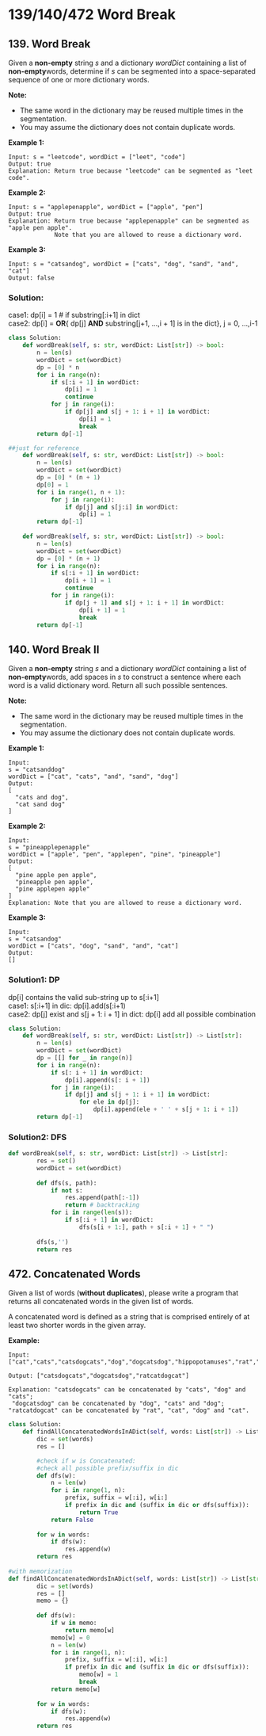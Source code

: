 # 139/140/472 Word Break

## 139. Word Break

Given a **non-empty** string _s_ and a dictionary _wordDict_ containing a list of **non-empty**words, determine if _s_ can be segmented into a space-separated sequence of one or more dictionary words.

**Note:**

* The same word in the dictionary may be reused multiple times in the segmentation.
* You may assume the dictionary does not contain duplicate words.

**Example 1:**

```text
Input: s = "leetcode", wordDict = ["leet", "code"]
Output: true
Explanation: Return true because "leetcode" can be segmented as "leet code".
```

**Example 2:**

```text
Input: s = "applepenapple", wordDict = ["apple", "pen"]
Output: true
Explanation: Return true because "applepenapple" can be segmented as "apple pen apple".
             Note that you are allowed to reuse a dictionary word.
```

**Example 3:**

```text
Input: s = "catsandog", wordDict = ["cats", "dog", "sand", "and", "cat"]
Output: false
```

### Solution:

case1: dp\[i\] = 1 \# if substring\[:i+1\] in dict  
case2: dp\[i\] = **OR**{ dp\[j\] **AND** substring\[j+1, ...,i + 1\] is in the dict}, j = 0, ...,i-1

```python
class Solution:
    def wordBreak(self, s: str, wordDict: List[str]) -> bool:
        n = len(s) 
        wordDict = set(wordDict)
        dp = [0] * n
        for i in range(n):
            if s[:i + 1] in wordDict:
                dp[i] = 1
                continue
            for j in range(i):
                if dp[j] and s[j + 1: i + 1] in wordDict:
                    dp[i] = 1
                    break
        return dp[-1]

##just for reference
    def wordBreak(self, s: str, wordDict: List[str]) -> bool:
        n = len(s) 
        wordDict = set(wordDict)
        dp = [0] * (n + 1)
        dp[0] = 1
        for i in range(1, n + 1):
            for j in range(i):
                if dp[j] and s[j:i] in wordDict:
                    dp[i] = 1
        return dp[-1]
    
    def wordBreak(self, s: str, wordDict: List[str]) -> bool:
        n = len(s) 
        wordDict = set(wordDict)
        dp = [0] * (n + 1)
        for i in range(n):
            if s[:i + 1] in wordDict:
                dp[i + 1] = 1
                continue
            for j in range(i):
                if dp[j + 1] and s[j + 1: i + 1] in wordDict:
                    dp[i + 1] = 1
                    break
        return dp[-1]

```

## 140. Word Break II

Given a **non-empty** string _s_ and a dictionary _wordDict_ containing a list of **non-empty**words, add spaces in _s_ to construct a sentence where each word is a valid dictionary word. Return all such possible sentences.

**Note:**

* The same word in the dictionary may be reused multiple times in the segmentation.
* You may assume the dictionary does not contain duplicate words.

**Example 1:**

```text
Input:
s = "catsanddog"
wordDict = ["cat", "cats", "and", "sand", "dog"]
Output:
[
  "cats and dog",
  "cat sand dog"
]
```

**Example 2:**

```text
Input:
s = "pineapplepenapple"
wordDict = ["apple", "pen", "applepen", "pine", "pineapple"]
Output:
[
  "pine apple pen apple",
  "pineapple pen apple",
  "pine applepen apple"
]
Explanation: Note that you are allowed to reuse a dictionary word.
```

**Example 3:**

```text
Input:
s = "catsandog"
wordDict = ["cats", "dog", "sand", "and", "cat"]
Output:
[]
```

### Solution1: DP

dp\[i\] contains the valid sub-string up to s\[:i+1\]  
case1: s\[:i+1\] in dic: dp\[i\].add\(s\[:i+1\)  
case2: dp\[j\] exist and s\[j + 1: i + 1\] in dict: dp\[i\] add all possible combination

```python
class Solution:
    def wordBreak(self, s: str, wordDict: List[str]) -> List[str]:
        n = len(s) 
        wordDict = set(wordDict)
        dp = [[] for _ in range(n)]
        for i in range(n):
            if s[: i + 1] in wordDict:
                dp[i].append(s[: i + 1])
            for j in range(i):
                if dp[j] and s[j + 1: i + 1] in wordDict:
                    for ele in dp[j]:
                        dp[i].append(ele + ' ' + s[j + 1: i + 1])          
        return dp[-1]
```

### Solution2: DFS

```python
def wordBreak(self, s: str, wordDict: List[str]) -> List[str]:
        res = set()
        wordDict = set(wordDict)
        
        def dfs(s, path): 
            if not s:
                res.append(path[:-1])
                return # backtracking
            for i in range(len(s)):
                if s[:i + 1] in wordDict:
                    dfs(s[i + 1:], path + s[:i + 1] + " ")
    
        dfs(s,'')
        return res
```

## 472. Concatenated Words

Given a list of words \(**without duplicates**\), please write a program that returns all concatenated words in the given list of words.

A concatenated word is defined as a string that is comprised entirely of at least two shorter words in the given array.

**Example:**  


```text
Input: ["cat","cats","catsdogcats","dog","dogcatsdog","hippopotamuses","rat","ratcatdogcat"]

Output: ["catsdogcats","dogcatsdog","ratcatdogcat"]

Explanation: "catsdogcats" can be concatenated by "cats", "dog" and "cats"; 
 "dogcatsdog" can be concatenated by "dog", "cats" and "dog"; 
"ratcatdogcat" can be concatenated by "rat", "cat", "dog" and "cat".
```

```python
class Solution:
    def findAllConcatenatedWordsInADict(self, words: List[str]) -> List[str]:
        dic = set(words)
        res = []

        #check if w is Concatenated:
        #check all possible prefix/suffix in dic
        def dfs(w):       
            n = len(w)
            for i in range(1, n):
                prefix, suffix = w[:i], w[i:]
                if prefix in dic and (suffix in dic or dfs(suffix)):
                    return True
            return False
                     
        for w in words:
            if dfs(w):
                res.append(w)
        return res
        
#with memorization
def findAllConcatenatedWordsInADict(self, words: List[str]) -> List[str]:
        dic = set(words)
        res = []
        memo = {}
        
        def dfs(w):    
            if w in memo:
                return memo[w]
            memo[w] = 0
            n = len(w)
            for i in range(1, n):
                prefix, suffix = w[:i], w[i:]
                if prefix in dic and (suffix in dic or dfs(suffix)):
                    memo[w] = 1
                    break
            return memo[w]
                     
        for w in words:
            if dfs(w):
                res.append(w)
        return res
```



